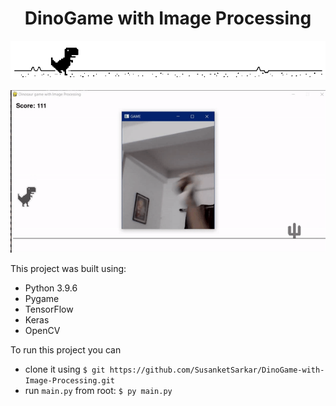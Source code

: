 # <h1 align="center"> DinoGame with Image Processing </h1>
<img src="https://github.com/SusanketSarkar/DinoGame-with-Image-Processing/blob/main/images/dinogame.png" alt="Dino Game" style="float: center;"/>


![](https://github.com/SusanketSarkar/DinoGame-with-Image-Processing/blob/main/images/example01.gif)



This project was built using:
- Python 3.9.6
- Pygame
- TensorFlow 
- Keras
- OpenCV

To run this project you can 
  - clone it using ```$ git https://github.com/SusanketSarkar/DinoGame-with-Image-Processing.git ```
  - run ```main.py``` from root: ```$ py main.py ```

